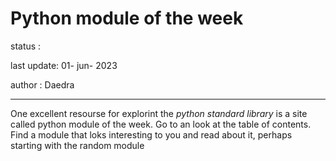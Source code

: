 # Python module of the week
status :

last update: 01- jun- 2023

author : Daedra
<hr/>

One excellent resourse for explorint the _python standard library_ is a 
site called python module of the week. Go to
an look at the table of contents. Find a module that loks interesting to you and
read about it, perhaps starting with the random module
